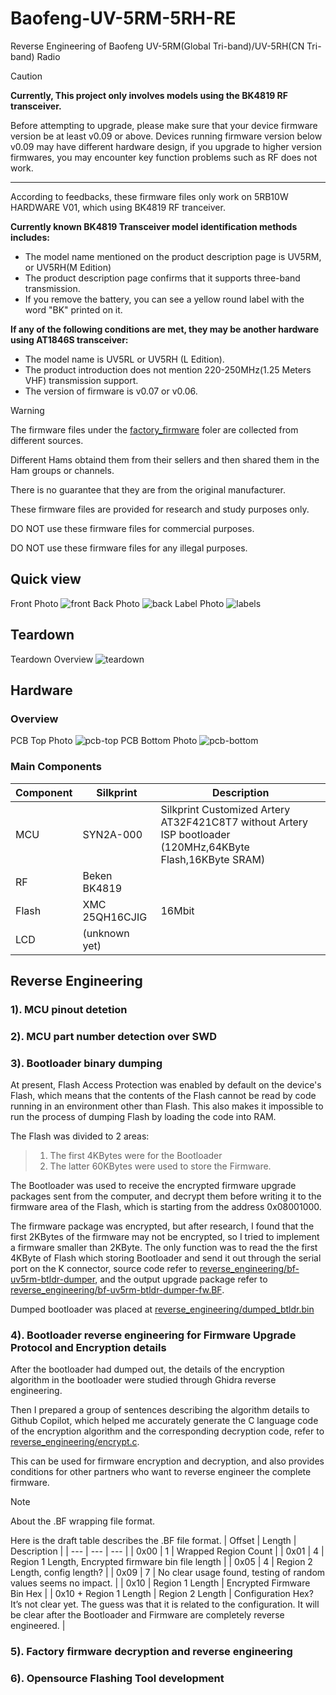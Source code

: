 # Baofeng-UV-5RM-5RH-RE
Reverse Engineering of Baofeng UV-5RM(Global Tri-band)/UV-5RH(CN Tri-band) Radio

> [!CAUTION]  
> **Currently, This project only involves models using the BK4819 RF transceiver.**
>
> Before attempting to upgrade, please make sure that your device firmware version be at least v0.09 or above.
> Devices running firmware version below v0.09 may have different hardware design, if you  upgrade to higher version firmwares, you may encounter key function problems such as RF does not work.
>
>
> ---
> According to feedbacks, these firmware files only work on 5RB10W HARDWARE V01, which using BK4819 RF tranceiver.
>
> **Currently known BK4819 Transceiver model identification methods includes:**
> * The model name mentioned on the product description page is UV5RM, or UV5RH(M Edition)
> * The product description page confirms that it supports three-band transmission.
> * If you remove the battery, you can see a yellow round label with the word "BK" printed on it.
> 
> **If any of the following conditions are met, they may be another hardware using AT1846S transceiver:**
> * The model name is UV5RL or UV5RH (L Edition).
> * The product introduction does not mention 220-250MHz(1.25 Meters VHF) transmission support.
> * The version of firmware is v0.07 or v0.06.

> [!WARNING]  
> The firmware files under the [factory_firmware](factory_firmware/) foler are collected from different sources. 
>
> Different Hams obtaind them from their sellers and then shared them in the Ham groups or channels. 
>
> There is no guarantee that they are from the original manufacturer.
>
> These firmware files are provided for research and study purposes only.
>
> DO NOT use these firmware files for commercial purposes.
>
> DO NOT use these firmware files for any illegal purposes.


## Quick view
Front Photo
![front](./teardown/1-front.jpg)
Back Photo
![back](./teardown/2-back.jpg)
Label Photo
![labels](./teardown/5-labels.jpg)

## Teardown
Teardown Overview
![teardown](./teardown/7-teardown-2.jpg)

## Hardware
### Overview
PCB Top Photo
![pcb-top](./teardown/10-pcb-top.jpg)
PCB Bottom Photo
![pcb-bottom](./teardown/11-pcb-bottom.jpg)

### Main Components

| Component | Silkprint | Description |
| --- | --- | --- |
| MCU | SYN2A-000 | Silkprint Customized Artery AT32F421C8T7 without Artery ISP bootloader (120MHz,64KByte Flash,16KByte SRAM) |
| RF | Beken BK4819 | |
| Flash | XMC 25QH16CJIG | 16Mbit |
| LCD | (unknown yet) | |

## Reverse Engineering
### 1). MCU pinout detetion

### 2). MCU part number detection over SWD

### 3). Bootloader binary dumping

At present, Flash Access Protection was enabled by default on the device's Flash, which means that the contents of the Flash cannot be read by code running in an environment other than Flash. This also makes it impossible to run the process of dumping Flash by loading the code into RAM.

The Flash was divided to 2 areas:
> 1. The first 4KBytes were for the Bootloader
> 2. The latter 60KBytes were used to store the Firmware.

The Bootloader was used to receive the encrypted firmware upgrade packages sent from the computer, and decrypt them before writing it to the firmware area of the Flash, which is starting from the address 0x08001000.

The firmware package was encrypted, but after research, I found that the first 2KBytes of the firmware may not be encrypted, so I tried to implement a firmware smaller than 2KByte. The only function was to read the the first 4KByte of Flash which storing Bootloader and send it out through the serial port on the K connector, source code refer to [reverse_engineering/bf-uv5rm-btldr-dumper](reverse_engineering/bf-uv5rm-btldr-dumper), and the output upgrade package refer to [reverse_engineering/bf-uv5rm-btldr-dumper-fw.BF](reverse_engineering/bf-uv5rm-btldr-dumper-fw.BF).

Dumped bootloader was placed at [reverse_engineering/dumped_btldr.bin](reverse_engineering/dumped_btldr.bin)

### 4). Bootloader reverse engineering for Firmware Upgrade Protocol and Encryption details

After the bootloader had dumped out, the details of the encryption algorithm in the bootloader were studied through Ghidra reverse engineering.

Then I prepared a group of sentences describing the algorithm details to Github Copilot, which helped me accurately generate the C language code of the encryption algorithm and the corresponding decryption code, refer to [reverse_engineering/encrypt.c](reverse_engineering/encrypt.c).

This can be used for firmware encryption and decryption, and also provides conditions for other partners who want to reverse engineer the complete firmware.

> [!NOTE]
> About the .BF wrapping file format.
>
> Here is the draft table describes the .BF file format.
> | Offset | Length | Description |
> | --- | --- | --- |
> | 0x00 | 1 | Wrapped Region Count |
> | 0x01 | 4 | Region 1 Length, Encrypted firmware bin file length  |
> | 0x05 | 4 | Region 2 Length, config length? |
> | 0x09 | 7 | No clear usage found, testing of random values seems no impact. |
> | 0x10 | Region 1 Length | Encrypted Firmware Bin Hex |
> | 0x10 + Region 1 Length | Region 2 Length | Configuration Hex? It’s not clear yet. The guess was that it is related to the configuration. It will be clear after the Bootloader and Firmware are completely reverse engineered. |

### 5). Factory firmware decryption and reverse engineering

### 6). Opensource Flashing Tool development